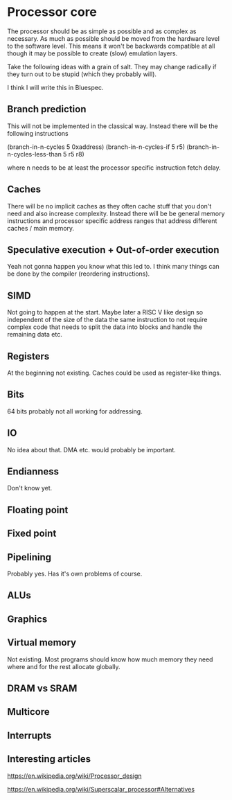 # Processor core

The processor should be as simple as possible and as complex as necessary. As much as possible should be moved from the hardware level to the software level. This means it won't be backwards compatible at all though it may be possible to create (slow) emulation layers.

Take the following ideas with a grain of salt. They may change radically if they turn out to be stupid (which they probably will).

I think I will write this in Bluespec.

## Branch prediction

This will not be implemented in the classical way. Instead there will be the following instructions

(branch-in-n-cycles 5 0xaddress)
(branch-in-n-cycles-if 5 r5)
(branch-in-n-cycles-less-than 5 r5 r8)

where n needs to be at least the processor specific instruction fetch delay.

## Caches

There will be no implicit caches as they often cache stuff that you don't need and also increase complexity. Instead there will be be general memory instructions and processor specific address ranges that address different caches / main memory.

## Speculative execution + Out-of-order execution

Yeah not gonna happen you know what this led to. I think many things can be done by the compiler (reordering instructions).

## SIMD

Not going to happen at the start. Maybe later a RISC V like design so independent of the size of the data the same instruction to not require complex code that needs to split the data into blocks and handle the remaining data etc.

## Registers

At the beginning not existing. Caches could be used as register-like things.

## Bits

64 bits probably not all working for addressing.

## IO

No idea about that. DMA etc. would probably be important.

## Endianness

Don't know yet.

## Floating point



## Fixed point


## Pipelining

Probably yes. Has it's own problems of course.


## ALUs


## Graphics


## Virtual memory

Not existing. Most programs should know how much memory they need where and for the rest allocate globally.



## DRAM vs SRAM




## Multicore



## Interrupts

## Interesting articles

https://en.wikipedia.org/wiki/Processor_design

https://en.wikipedia.org/wiki/Superscalar_processor#Alternatives
